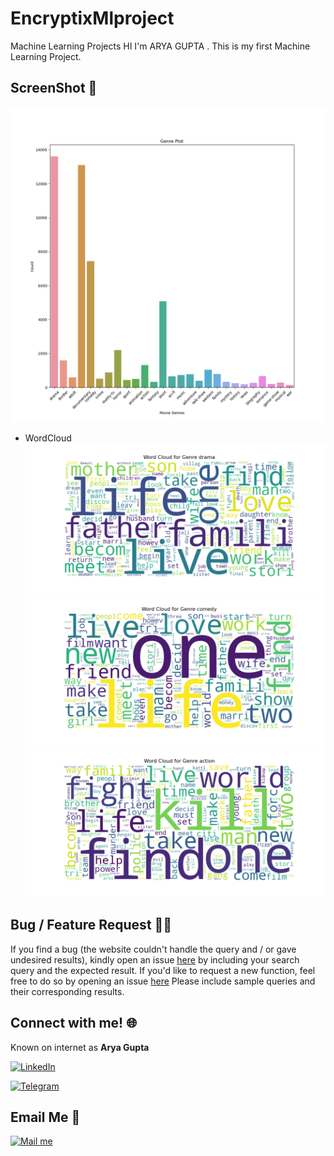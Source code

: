 # EncryptixMlproject
Machine Learning Projects
HI I'm ARYA GUPTA . This is my first Machine Learning Project. 



## ScreenShot :camera_flash:
![](https://github.com/SCARYHUNTER/EncryptixMlproject/blob/main/Movie%20Genre%20Ml%20project/Images/plot.png)<br>
- WordCloud
  <br>
![](https://github.com/SCARYHUNTER/EncryptixMlproject/blob/main/Movie%20Genre%20Ml%20project/Images/drama_cloud.png)
![](https://github.com/SCARYHUNTER/EncryptixMlproject/blob/main/Movie%20Genre%20Ml%20project/Images/comedy_cloud.png)
![](https://github.com/SCARYHUNTER/EncryptixMlproject/blob/main/Movie%20Genre%20Ml%20project/Images/action_cloud.png)



## Bug / Feature Request :man_technologist:
If you find a bug (the website couldn't handle the query and / or gave undesired results), kindly open an issue [here](https://github.com/SCARYHUNTER/EncryptixMlproject/issues/new) by including your search query and the expected result.
If you'd like to request a new function, feel free to do so by opening an issue [here](https://github.com/SCARYHUNTER/EncryptixMlproject/issues/new) Please include sample queries and their corresponding results.



## Connect with me! 🌐
Known on internet as **Arya Gupta**

[<img target="_blank" src="https://img.icons8.com/bubbles/100/000000/linkedin.png" title="LinkedIn">](https://www.linkedin.com/in/arya-gupta-5968ab289/)

[<img target="_blank" src="https://img.icons8.com/bubbles/100/000000/telegram-app.png" title="Telegram"/>](https://t.me/FunctionPheonix)


## Email Me :e-mail:

[<img target="_blank" src="https://img.icons8.com/bubbles/100/000000/secured-letter.png" title="Mail me">](mailto:ag551410@gmail.com)
